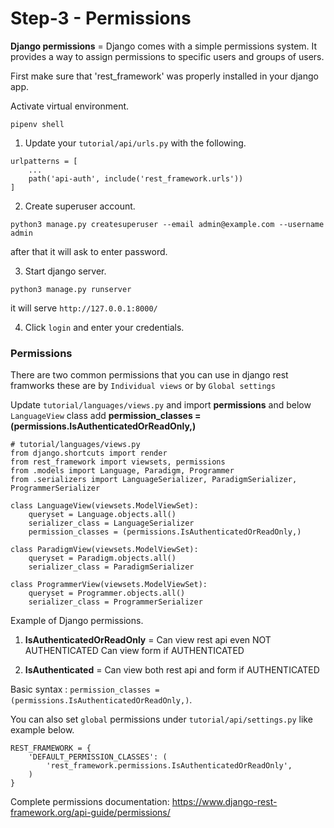 # Step-3 - Permissions

**Django permissions** = Django comes with a simple permissions system. It provides a way to assign permissions to specific users and groups of users.

First make sure that 'rest_framework' was properly installed in your django app.

Activate virtual environment.

```
pipenv shell
```

1. Update your `tutorial/api/urls.py` with the following.
```
urlpatterns = [
    ...
    path('api-auth', include('rest_framework.urls'))
]
```

2. Create superuser account.

```
python3 manage.py createsuperuser --email admin@example.com --username admin
```
after that it will ask to enter password.

3. Start django server.

```
python3 manage.py runserver
```
it will serve `http://127.0.0.1:8000/`

4. Click `login` and enter your credentials.

### Permissions

There are two common permissions that you can use in django rest framworks these are by `Individual views` or by `Global settings`

Update `tutorial/languages/views.py` and import **permissions** and below `LanguageView` class add **permission_classes = (permissions.IsAuthenticatedOrReadOnly,)**

```
# tutorial/languages/views.py
from django.shortcuts import render
from rest_framework import viewsets, permissions
from .models import Language, Paradigm, Programmer
from .serializers import LanguageSerializer, ParadigmSerializer, ProgrammerSerializer

class LanguageView(viewsets.ModelViewSet):
    queryset = Language.objects.all()
    serializer_class = LanguageSerializer
    permission_classes = (permissions.IsAuthenticatedOrReadOnly,)

class ParadigmView(viewsets.ModelViewSet):
    queryset = Paradigm.objects.all()
    serializer_class = ParadigmSerializer

class ProgrammerView(viewsets.ModelViewSet):
    queryset = Programmer.objects.all()
    serializer_class = ProgrammerSerializer
```

Example of Django permissions.

1. **IsAuthenticatedOrReadOnly** = Can view rest api even NOT AUTHENTICATED Can view form if AUTHENTICATED

2. **IsAuthenticated** = Can view both rest api and form if AUTHENTICATED

Basic syntax : `permission_classes = (permissions.IsAuthenticatedOrReadOnly,)`.

You can also set `global` permissions under `tutorial/api/settings.py` like example below.

```
REST_FRAMEWORK = {
    'DEFAULT_PERMISSION_CLASSES': (
        'rest_framework.permissions.IsAuthenticatedOrReadOnly',
    )
}
```

Complete permissions documentation: https://www.django-rest-framework.org/api-guide/permissions/
